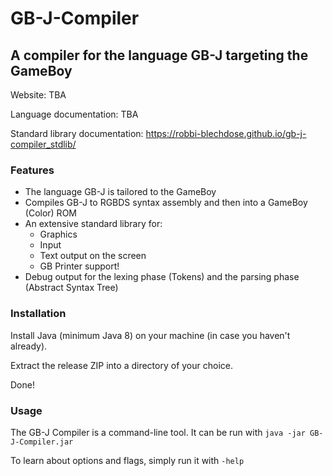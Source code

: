 # GB-J-Compiler
A compiler for the language GB-J targeting the GameBoy
---

Website: TBA

Language documentation: TBA

Standard library documentation: https://robbi-blechdose.github.io/gb-j-compiler_stdlib/

### Features

- The language GB-J is tailored to the GameBoy
- Compiles GB-J to RGBDS syntax assembly and then into a GameBoy (Color) ROM
- An extensive standard library for:
    - Graphics
    - Input
    - Text output on the screen
    - GB Printer support!
- Debug output for the lexing phase (Tokens) and the parsing phase (Abstract Syntax Tree)

### Installation

Install Java (minimum Java 8) on your machine (in case you haven't already).

Extract the release ZIP into a directory of your choice.

Done!

### Usage

The GB-J Compiler is a command-line tool. It can be run with `java -jar GB-J-Compiler.jar`

To learn about options and flags, simply run it with `-help`
